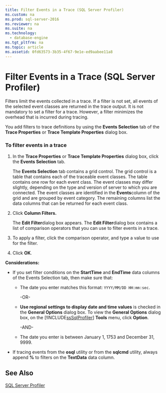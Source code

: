 ```yaml
---
title: Filter Events in a Trace (SQL Server Profiler)
ms.custom: na
ms.prod: sql-server-2016
ms.reviewer: na
ms.suite: na
ms.technology: 
  - database-engine
ms.tgt_pltfrm: na
ms.topic: article
ms.assetid: 0fd63573-3b35-4f67-9e1e-ed9aabee11a8
---
```

# Filter Events in a Trace (SQL Server Profiler)
  Filters limit the events collected in a trace. If a filter is not set, all events of the selected event classes are returned in the trace output. It is not mandatory to set a filter for a trace. However, a filter minimizes the overhead that is incurred during tracing.  
  
 You add filters to trace definitions by using the **Events Selection** tab of the **Trace Properties** or **Trace Template Properties** dialog box.  
  
### To filter events in a trace  
  
1.  In the **Trace Properties** or **Trace Template Properties** dialog box, click the **Events Selection** tab.  
  
     The **Events Selection** tab contains a grid control. The grid control is a table that contains each of the traceable event classes. The table contains one row for each event class. The event classes may differ slightly, depending on the type and version of server to which you are connected. The event classes are identified in the **Events**column of the grid and are grouped by event category. The remaining columns list the data columns that can be returned for each event class.  
  
2.  Click **Column Filters.**  
  
     The **Edit Filter**dialog box appears. The **Edit Filter**dialog box contains a list of comparison operators that you can use to filter events in a trace.  
  
3.  To apply a filter, click the comparison operator, and type a value to use for the filter.  
  
4.  Click **OK**.  
  
 **Considerations:**  
  
-   If you set filter conditions on the **StartTime** and **EndTime** data columns of the Events Selection tab, then make sure that:  
  
    -   The date you enter matches this format: `YYYY/MM/DD HH:mm:sec`.  
  
         -OR-  
  
    -   **Use regional settings to display date and time values** is checked in the **General Options** dialog box. To view the **General Options** dialog box, on the [!INCLUDE[ssSqlProfiler](../../Topics/TopicNameContainA/includes/ssSqlProfiler_md.md)] **Tools** menu, click **Option**.  
  
         -AND-  
  
    -   The date you enter is between January 1, 1753 and December 31, 9999.  
  
-   If tracing events from the **osql** utility or from the **sqlcmd** utility, always append **%** to filters on the **TextData** data column.  
  
## See Also  
 [SQL Server Profiler](../../Topics/TopicNameNotContainA/SQL-Server-Profiler.md)  
  
  